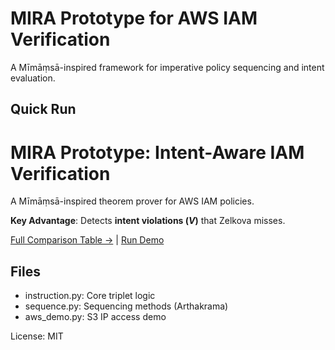 # MIRA Prototype for AWS IAM Verification

A Mīmāṃsā-inspired framework for imperative policy sequencing and intent evaluation.

## Quick Run
# MIRA Prototype: Intent-Aware IAM Verification

A Mīmāṃsā-inspired theorem prover for AWS IAM policies.

**Key Advantage**: Detects **intent violations ($V$)** that Zelkova misses.

[Full Comparison Table →](./docs/comparison.md) | [Run Demo](./aws_demo.py)


## Files
- instruction.py: Core triplet logic
- sequence.py: Sequencing methods (Arthakrama)
- aws_demo.py: S3 IP access demo

License: MIT
